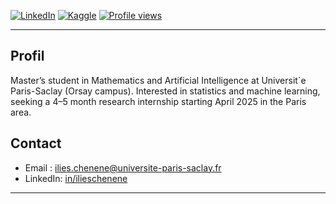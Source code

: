 
[![LinkedIn](https://img.shields.io/badge/-LinkedIn-blue?style=flat-square&logo=linkedin&logoColor=white&link=https://www.linkedin.com/in/ilieschenene/)](https://www.linkedin.com/in/ilieschenene/)
[![Kaggle](https://img.shields.io/badge/-Kaggle-20BEFF?style=flat-square&logo=kaggle&logoColor=white&link=https://www.kaggle.com/ichenene)](https://www.kaggle.com/ichenene)
[![Profile views](https://komarev.com/ghpvc/?username=ichenene&color=blue)](https://github.com/ichenene)



---
## Profil

Master’s student in Mathematics and Artificial Intelligence at Universit´e Paris-Saclay (Orsay campus). Interested in statistics and machine learning, seeking a 4–5 month research internship starting April 2025 in the Paris area.


## Contact
- Email : ilies.chenene@universite-paris-saclay.fr
- LinkedIn: [in/ilieschenene](in/ilieschenene)

---

<p align="center">
</p>

